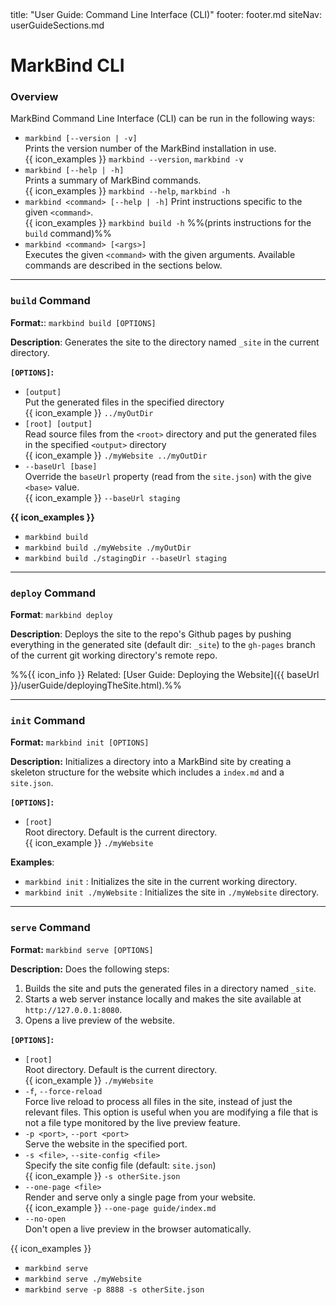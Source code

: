 <frontmatter>
  title: "User Guide: Command Line Interface (CLI)"
  footer: footer.md
  siteNav: userGuideSections.md
</frontmatter>

<include src="../common/header.md" />

<div class="website-content">

# MarkBind CLI

### Overview

MarkBind Command Line Interface (CLI) can be run in the following ways:

* `markbind [--version | -v]`<br>
  Prints the version number of the MarkBind installation in use.<br>
  {{ icon_examples }} `markbind --version`, `markbind -v`
* `markbind [--help | -h]`<br>
  Prints a summary of MarkBind commands.<br>
  {{ icon_examples }} `markbind --help`, `markbind -h`
* `markbind <command> [--help | -h]`
  Print instructions specific to the given `<command>`.<br>
  {{ icon_examples }} `markbind build -h` %%(prints instructions for the `build` command)%%
* `markbind <command> [<args>]`<br>
  Executes the given `<command>` with the given arguments. Available commands are described in the sections below.

<hr><!-- ========================================================================== -->

### `build` Command

**Format:**: `markbind build [OPTIONS] `

**Description**: Generates the site to the directory named `_site` in the current directory.

**`[OPTIONS]`:**
* `[output]`<br>
  Put the generated files in the specified directory<br>
  {{ icon_example }} `../myOutDir`
* `[root] [output]`<br>
  Read source files from the `<root>` directory and put the generated files in the specified `<output>` directory<br>
  {{ icon_example }} `./myWebsite ../myOutDir`
* `--baseUrl [base]`<br>
  Override the `baseUrl` property (read from the `site.json`) with the give `<base>` value.<br>
  {{ icon_example }} `--baseUrl staging`

**{{ icon_examples }}**
* `markbind build`
* `markbind build ./myWebsite ./myOutDir`
* `markbind build ./stagingDir --baseUrl staging`
<hr><!-- ========================================================================== -->

### `deploy` Command

**Format**: `markbind deploy`

**Description**: Deploys the site to the repo's Github pages by pushing everything in the generated site (default dir: `_site`) to the `gh-pages` branch of the current git working directory's remote repo.

%%{{ icon_info }} Related: [User Guide: Deploying the Website]({{ baseUrl }}/userGuide/deployingTheSite.html).%%

<hr><!-- ========================================================================== -->

### `init` Command

**Format:** `markbind init [OPTIONS]`

**Description:** Initializes a directory into a MarkBind site by creating a skeleton structure for the website which includes a `index.md` and a `site.json`.

**`[OPTIONS]`:**
* `[root]`<br>
  Root directory. Default is the current directory.<br>
  {{ icon_example }} `./myWebsite`

**Examples**:
* `markbind init` : Initializes the site in the current working directory.
* `markbind init ./myWebsite` : Initializes the site in `./myWebsite` directory.

<hr><!-- ========================================================================== -->

### `serve` Command

**Format:** `markbind serve [OPTIONS]`

**Description:** Does the following steps:
1. Builds the site and puts the generated files in a directory named `_site`.
1. Starts a web server instance locally and makes the site available at `http://127.0.0.1:8080`.
1. Opens a <trigger trigger="click" for="modal:cliCommands-livePreview">live preview</trigger> of the website.

<modal large title="Live Preview" id="modal:cliCommands-livePreview">
<include src="glossary.md#live-preview" inline/>
</modal>

**`[OPTIONS]`:**
* `[root]`<br>
  Root directory. Default is the current directory.<br>
  {{ icon_example }} `./myWebsite`
* `-f`, `--force-reload`<br>
   Force live reload to process all files in the site, instead of just the relevant files. This option is useful when you are modifying a file that is not a file type monitored by the <trigger trigger="click" for="modal:cliCommands-livePreview">live preview</trigger> feature.
* `-p <port>`, `--port <port>`<br>
    Serve the website in the specified port.
* `-s <file>`, `--site-config <file>`<br>
   Specify the site config file (default: `site.json`)<br>
   {{ icon_example }} `-s otherSite.json`
* `--one-page <file>`<br>
   Render and serve only a single page from your website.<br>
  {{ icon_example }} `--one-page guide/index.md`
* `--no-open`<br>
   Don't open a live preview in the browser automatically.

{{ icon_examples }}
* `markbind serve`
* `markbind serve ./myWebsite`
* `markbind serve -p 8888 -s otherSite.json`

</div>
